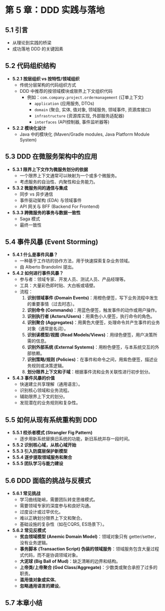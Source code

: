 # 第 5 章：DDD 实践与落地

## 5.1 引言
   - 从理论到实践的桥梁
   - 成功落地 DDD 的关键因素

## 5.2 代码组织结构
   - **5.2.1 按层组织 vs 按特性/领域组织**
     - 传统分层架构的代码组织方式
     - DDD 中推荐的按领域模块或限界上下文组织代码
       - 例如：`com.company.project.ordermanagement` (订单上下文)
         - `application` (应用服务, DTOs)
         - `domain` (聚合, 实体, 值对象, 领域服务, 领域事件, 资源库接口)
         - `infrastructure` (资源库实现, 外部服务适配器)
         - `interfaces` (API控制器, 事件监听器等)
   - **5.2.2 模块化设计**
     - Java 中的模块化 (Maven/Gradle modules, Java Platform Module System)

## 5.3 DDD 在微服务架构中的应用
   - **5.3.1 限界上下文作为微服务划分的依据**
     - 一个限界上下文通常可以映射为一个或多个微服务。
     - 考虑服务的自治性、内聚性和业务能力。
   - **5.3.2 微服务间的通信与集成**
     - 同步 vs 异步通信
     - 事件驱动架构 (EDA) 与领域事件
     - API 网关与 BFF (Backend For Frontend)
   - **5.3.3 跨微服务的事务与数据一致性**
     - Saga 模式
     - 最终一致性

## 5.4 事件风暴 (Event Storming)
   - **5.4.1 什么是事件风暴？**
     - 一种基于工作坊的协作方法，用于快速探索复杂业务领域。
     - 由 Alberto Brandolini 提出。
   - **5.4.2 如何进行事件风暴？**
     - 参与者：领域专家、开发人员、测试人员、产品经理等。
     - 工具：大量彩色即时贴、大白板或墙壁。
     - 流程：
       1. **识别领域事件 (Domain Events)**：用橙色便签，写下业务流程中发生的重要事情（过去时态）。
       2. **识别命令 (Commands)**：用蓝色便签，触发事件的动作或用户操作。
       3. **识别执行者 (Actors/Users)**：用黄色小人便签，执行命令的角色。
       4. **识别聚合 (Aggregates)**：用黄色大便签，处理命令并产生事件的业务对象（通常是名词）。
       5. **识别读模型/视图 (Read Models/Views)**：用绿色便签，用户决策所需的信息。
       6. **识别外部系统 (External Systems)**：用粉色便签，与本系统交互的外部依赖。
       7. **识别策略/规则 (Policies)**：在事件和命令之间，用紫色便签，描述业务规则或决策逻辑。
       8. **划分限界上下文和子域**：根据事件流和业务关联性进行初步划分。
   - **5.4.3 事件风暴的价值**
     - 快速建立共享理解（通用语言）。
     - 识别核心领域和业务流程。
     - 辅助限界上下文的划分。
     - 发现潜在的业务规则和复杂性。

## 5.5 如何从现有系统重构到 DDD
   - **5.5.1 绞杀者模式 (Strangler Fig Pattern)**
     - 逐步用新系统替换旧系统的功能，新旧系统并存一段时间。
   - **5.5.2 识别核心域，从核心域开始**
   - **5.5.3 引入防腐层保护新模型**
   - **5.5.4 逐步提取领域服务和聚合**
   - **5.5.5 团队学习与能力建设**

## 5.6 DDD 面临的挑战与反模式
   - **5.6.1 常见挑战**
     - 学习曲线陡峭，需要团队转变思维模式。
     - 需要领域专家的深度参与和良好沟通。
     - 过度设计或过早优化。
     - 难以正确划分限界上下文和聚合。
     - 基础设施的复杂性（如在CQRS, ES场景下）。
   - **5.6.2 常见反模式**
     - **贫血领域模型 (Anemic Domain Model)**：领域对象只有 getter/setter，没有业务逻辑。
     - **事务脚本 (Transaction Script) 伪装的领域服务**：领域服务包含大量过程式代码，而不是协调领域对象。
     - **大泥球 (Big Ball of Mud)**：缺乏清晰的边界和结构。
     - **上帝类/上帝聚合 (God Class/Aggregate)**：少数类或聚合承担了过多的职责。
     - **滥用值对象或实体**。
     - **忽略通用语言的建设**。

## 5.7 本章小结 